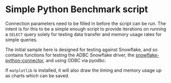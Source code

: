 <!---
  Licensed to the Apache Software Foundation (ASF) under one
  or more contributor license agreements.  See the NOTICE file
  distributed with this work for additional information
  regarding copyright ownership.  The ASF licenses this file
  to you under the Apache License, Version 2.0 (the
  "License"); you may not use this file except in compliance
  with the License.  You may obtain a copy of the License at

    http://www.apache.org/licenses/LICENSE-2.0

  Unless required by applicable law or agreed to in writing,
  software distributed under the License is distributed on an
  "AS IS" BASIS, WITHOUT WARRANTIES OR CONDITIONS OF ANY
  KIND, either express or implied.  See the License for the
  specific language governing permissions and limitations
  under the License.
-->

# Simple Python Benchmark script

Connection parameters need to be filled in before the script can be run. The intent
is for this to be a simple enough script to provide iterations on running a `SELECT`
query solely for testing data transfer and memory usage rates for simple queries.

The initial sample here is designed for testing against Snowflake, and so contains
functions for testing the ADBC Snowflake driver, the [snowflake-python-connector](https://pypi.org/project/snowflake-connector-python/), and using ODBC via pyodbc.

If `matplotlib` is installed, it will also draw the timing and memory usage up as
charts which can be saved.
